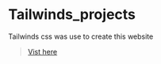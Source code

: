 # Tailwinds_projects
Tailwinds css was use to create this website 

>[Vist here](https://shreyash00007.github.io/Tailwinds_project/)
<!-- crl + / is for shortcut _->
<!--[Index.html](https://github.com/shreyash00007/Tailwinds_projects/blob/main/index.html)--->
